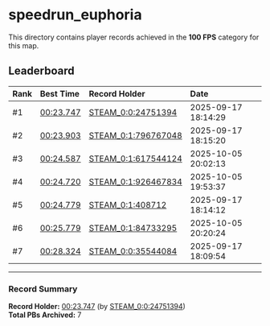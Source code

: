 # speedrun_euphoria

This directory contains player records achieved in the **100 FPS** category for this map.

## Leaderboard

| Rank | Best Time | Record Holder | Date                |
| :--- | :-------- | :------------ | :------------------ |
| #1   | [00:23.747](./00023747_STEAM_0_0_24751394_20250917-181429.zip) | [STEAM_0:0:24751394](https://speedrun16.com/profile/STEAM_0:0:24751394)   | 2025-09-17 18:14:29 |
| #2   | [00:23.903](./00023903_STEAM_0_1_796767048_20250917-181520.zip) | [STEAM_0:1:796767048](https://speedrun16.com/profile/STEAM_0:1:796767048)   | 2025-09-17 18:15:20 |
| #3   | [00:24.587](./00024587_STEAM_0_1_617544124_20251005-200213.zip) | [STEAM_0:1:617544124](https://speedrun16.com/profile/STEAM_0:1:617544124)   | 2025-10-05 20:02:13 |
| #4   | [00:24.720](./00024720_STEAM_0_1_926467834_20251005-195337.zip) | [STEAM_0:1:926467834](https://speedrun16.com/profile/STEAM_0:1:926467834)   | 2025-10-05 19:53:37 |
| #5   | [00:24.779](./00024779_STEAM_0_1_408712_20250917-181412.zip) | [STEAM_0:1:408712](https://speedrun16.com/profile/STEAM_0:1:408712)   | 2025-09-17 18:14:12 |
| #6   | [00:25.779](./00025779_STEAM_0_1_84733295_20251005-202024.zip) | [STEAM_0:1:84733295](https://speedrun16.com/profile/STEAM_0:1:84733295)   | 2025-10-05 20:20:24 |
| #7   | [00:28.324](./00028324_STEAM_0_0_35544084_20250917-180954.zip) | [STEAM_0:0:35544084](https://speedrun16.com/profile/STEAM_0:0:35544084)   | 2025-09-17 18:09:54 |

---

### Record Summary
**Record Holder:** [00:23.747](./00023747_STEAM_0_0_24751394_20250917-181429.zip) (by [STEAM_0:0:24751394](https://speedrun16.com/profile/STEAM_0:0:24751394))  
**Total PBs Archived:** 7